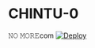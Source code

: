# CHINTU-0
𝙽𝙾 𝙼𝙾𝚁𝙴com
[![Deploy](https://www.herokucdn.com/deploy/button.svg)](https://heroku.com/deploy?template=https://github.com/MhmdMukarram/CHINTU-0)
